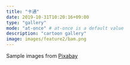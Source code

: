 ```yaml
---
title: "卡通"
date: 2019-10-31T10:20:16+09:00
type: "gallery"
mode: "at-once" # at-once is a default value
description: "cartoon gallery"
image: images/feature2/bam.png
---
```


Sample images from [Pixabay](https://pixabay.com)
